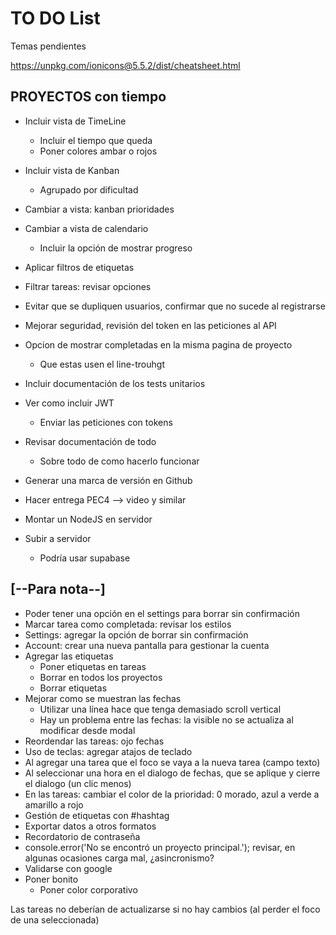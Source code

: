 # TO DO List

Temas pendientes

https://unpkg.com/ionicons@5.5.2/dist/cheatsheet.html

## PROYECTOS con tiempo

-  Incluir vista de TimeLine
   -  Incluir el tiempo que queda
   -  Poner colores ambar o rojos
-  Incluir vista de Kanban
   -  Agrupado por dificultad
- Cambiar a vista: kanban prioridades
- Cambiar a vista de calendario
  - Incluir la opción de mostrar progreso


- Aplicar filtros de etiquetas
- Filtrar tareas: revisar opciones
- Evitar que se dupliquen usuarios, confirmar que no sucede al registrarse
- Mejorar seguridad, revisión del token en las peticiones al API
- Opcion de mostrar completadas en la misma pagina de proyecto
  - Que estas usen el line-trouhgt

- Incluir documentación de los tests unitarios
- Ver como incluir JWT
	- Enviar las peticiones con tokens
- Revisar documentación de todo
	- Sobre todo de como hacerlo funcionar
- Generar una marca de versión en Github
- Hacer entrega PEC4 --> video y similar
- Montar un NodeJS en servidor
- Subir a servidor
	- Podría usar supabase

## [--Para nota--]

- Poder tener una opción en el settings para borrar sin confirmación
- Marcar tarea como completada: revisar los estilos
- Settings: agregar la opción de borrar sin confirmación
- Account: crear una nueva pantalla para gestionar la cuenta
- Agregar las etiquetas
  - Poner etiquetas en tareas
  - Borrar en todos los proyectos
  - Borrar etiquetas
- Mejorar como se muestran las fechas
  - Utilizar una línea hace que tenga demasiado scroll vertical
  - Hay un problema entre las fechas: la visible no se actualiza al modificar desde modal
- Reordendar las tareas: ojo fechas
- Uso de teclas: agregar atajos de teclado
- Al agregar una tarea que el foco se vaya a la nueva tarea (campo texto)
- Al seleccionar una hora en el dialogo de fechas, que se aplique y cierre el dialogo (un clic menos)
- En las tareas: cambiar el color de la prioridad: 0 morado, azul a verde a amarillo a rojo
- Gestión de etiquetas con #hashtag
- Exportar datos a otros formatos
- Recordatorio de contraseña
- console.error('No se encontró un proyecto principal.'); revisar, en algunas ocasiones carga mal, ¿asincronismo?
- Validarse con google
- Poner bonito
  - Poner color corporativo


Las tareas no deberían de actualizarse si no hay cambios (al perder el foco de una seleccionada)
